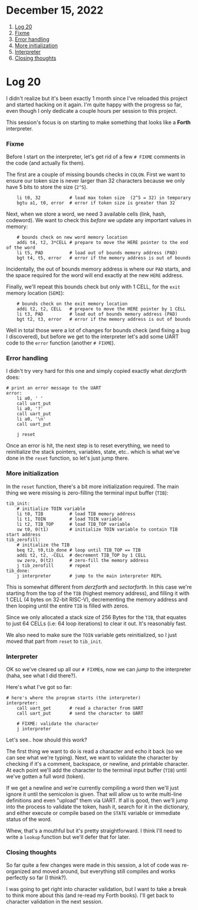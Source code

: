 # December 15, 2022

1. [Log 20](#log-20)
2. [Fixme](#fixme)
3. [Error handling](#error-handling)
4. [More initialization](#more-initialization)
5. [Interpreter](#interpreter)
6. [Closing thoughts](#closing-thoughts)

# Log 20

I didn't realize but it's been exactly 1 month since I've reloaded this project and started hacking on it again. I'm quite happy with the progress so far, even though I only dedicate a couple hours per session to this project.

This session's focus is on starting to make something that looks like a **Forth** interpreter.

### Fixme

Before I start on the interpreter, let's get rid of a few `# FIXME` comments in the code (and actually fix them).

The first are a couple of missing bounds checks in `COLON`. First we want to ensure our token size is never larger than 32 characters because we only have 5 bits to store the size (`2^5`).

```
    li t0, 32           # load max token size  (2^5 = 32) in temporary
    bgtu a1, t0, error  # error if token size is greater than 32
```

Next, when we store a word, we need 3 available cells (link, hash, codeword). We want to check this _before_ we update any important values in memory:

```
    # bounds check on new word memory location
    addi t4, t2, 3*CELL # prepare to move the HERE pointer to the end of the word
    li t5, PAD          # load out of bounds memory address (PAD)
    bgt t4, t5, error   # error if the memory address is out of bounds
```

Incidentally, the out of bounds memory address is where our `PAD` starts, and the space required for the word will end exactly at the new `HERE` address.

Finally, we'll repeat this bounds check but only with 1 CELL, for the `exit` memory location (`SEMI`):

```
    # bounds check on the exit memory location
    addi t2, t2, CELL   # prepare to move the HERE pointer by 1 CELL
    li t3, PAD          # load out of bounds memory address (PAD)
    bgt t2, t3, error   # error if the memory address is out of bounds
```

Well in total those were a lot of changes for bounds check (and fixing a bug I discovered), but before we get to the interpreter let's add some UART code to the `error` function (another `# FIXME`).

### Error handling

I didn't try very hard for this one and simply copied exactly what _derzforth_ does:

```
# print an error message to the UART
error:
    li a0, ' '
    call uart_put
    li a0, '?'
    call uart_put
    li a0, '\n'
    call uart_put

    j reset
```

Once an error is hit, the next step is to reset everything, we need to reinitialize the stack pointers, variables, state, etc.. which is what we've done in the `reset` function, so let's just jump there.

### More initialization

In the `reset` function, there's a bit more initialization required. The main thing we were missing is zero-filling the terminal input buffer (`TIB`):

```
tib_init:
    # initialize TOIN variable
    li t0, TIB          # load TIB memory address
    li t1, TOIN         # load TOIN variable
    li t2, TIB_TOP      # load TIB_TOP variable
    sw t0, 0(t1)        # initialize TOIN variable to contain TIB start address
tib_zerofill:
    # initialize the TIB
    beq t2, t0,tib_done # loop until TIB_TOP == TIB
    addi t2, t2, -CELL  # decrement TIB_TOP by 1 CELL
    sw zero, 0(t2)      # zero-fill the memory address
    j tib_zerofill      # repeat
tib_done:
    j interpreter       # jump to the main interpreter REPL
```

This is somewhat different from _derzforth_ and _sectorforth_. In this case we're starting from the top of the `TIB` (highest memory address), and filling it with 1 CELL (4 bytes on 32-bit RISC-V), decrementing the memory address and then looping until the entire `TIB` is filled with zeros.

Since we only allocated a stack size of 256 Bytes for the `TIB`, that equates to just 64 CELLs (i.e: 64 loop iterations) to clear it out. It's reasonably fast.

We also need to make sure the `TOIN` variable gets reinitialized, so I just moved that part from `reset` to `tib_init`.

### Interpreter

OK so we've cleared up all our `# FIXME`s, now we can _jump_ to the interpreter (haha, see what I did there?).

Here's what I've got so far:

```
# here's where the program starts (the interpreter)
interpreter:
    call uart_get       # read a character from UART
    call uart_put       # send the character to UART

    # FIXME: validate the character
    j interpreter
```

Let's see.. how should this work?

The first thing we want to do is read a character and echo it back (so we can see what we're typing). Next, we want to validate the character by checking if it's a comment, backspace, or newline, and printable character. At each point we'll add the character to the terminal input buffer (`TIB`) until we've gotten a full word (token).

If we get a newline and we're currently compiling a word then we'll just ignore it until the semicolon is given. That will allow us to write multi-line definitions and even "upload" them via UART. If all is good, then we'll jump into the process to validate the token, hash it, search for it in the dictionary, and either execute or compile based on the `STATE` variable or immediate status of the word.

Whew, that's a mouthful but it's pretty straightforward. I think I'll need to write a `lookup` function but we'll defer that for later.

### Closing thoughts

So far quite a few changes were made in this session, a lot of code was re-organized and moved around, but everything still compiles and works perfectly so far (I think?).

I was going to get right into character validation, but I want to take a break to think more about this (and re-read my Forth books). I'll get back to character validation in the next session.
